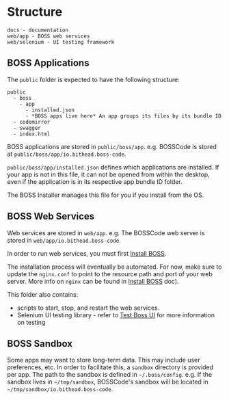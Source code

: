 # Structure

```
docs - documentation
web/app - BOSS web services
web/selenium - UI testing framework
```

## BOSS Applications

The `public` folder is expected to have the following structure:

```
public
  - boss
    - app
      - installed.json
      - *BOSS apps live here* An app groups its files by its bundle ID
  - codemirror
  - swagger
  - index.html
```

BOSS applications are stored in `public/boss/app`. e.g. BOSSCode is stored at `public/boss/app/io.bithead.boss-code`.

`public/boss/app/installed.json` defines which applications are installed. If your app is not in this file, it can not be opened from within the desktop, even if the application is in its respective app bundle ID folder.

The BOSS Installer manages this file for you if you install from the OS.

## BOSS Web Services

Web services are stored in `web/app`. e.g. The BOSSCode web server is stored in `web/app/io.bithead.boss-code`.

In order to run web services, you must first [Install BOSS](/docs/install.md).

The installation process will eventually be automated. For now, make sure to update the `nginx.conf` to point to the resource path and port of your web server. More info on `nginx` can be found in [Install BOSS](/docs/install.md) doc).

This folder also contains:

- scripts to start, stop, and restart the web services.
- Selenium UI testing library - refer to [Test Boss UI](/docs/testing.md) for more information on testing

## BOSS Sandbox

Some apps may want to store long-term data. This may include user preferences, etc. In order to facilitate this, a `sandbox` directory is provided per app. The path to the sandbox is defined in `~/.boss/config`. e.g. If the sandbox lives in `~/tmp/sandbox`, BOSSCode's sandbox will be located in `~/tmp/sandbox/io.bithead.boss-code`.
